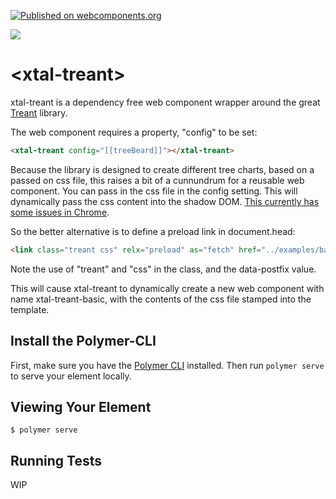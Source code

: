 [![Published on webcomponents.org](https://img.shields.io/badge/webcomponents.org-published-blue.svg)](https://www.webcomponents.org/element/xtal-treant)

<a href="https://nodei.co/npm/xtal-treant/"><img src="https://nodei.co/npm/xtal-treant.png"></a>

# \<xtal-treant\>

<!--
```
<custom-element-demo>
  <template>
  <div>
    <h3>Basic xtal-treant demo</h3>

  <script>
    const config1 = {
      cssPaths: [],
      connectors: {
        type: 'step'
      },
      node: {
        HTMLclass: 'nodeExample1'
      }
    };
    const ceo = {
      text: {
        name: "Mark Hill",
        title: "Chief executive officer",
        contact: "Tel: 01 213 123 134",
      },
      image: "../examples/headshots/2.jpg"
    };

    const cto = {
      parent: ceo,
      text: {
        name: "Joe Linux",
        title: "Chief Technology Officer",
      },
      stackChildren: true,
      image: "../examples/headshots/1.jpg"
    };
    const cbo = {
      parent: ceo,
      stackChildren: true,
      text: {
        name: "Linda May",
        title: "Chief Business Officer",
      },
      image: "../examples/headshots/5.jpg"
    };
    const cdo = {
      parent: ceo,
      text: {
        name: "John Green",
        title: "Chief accounting officer",
        contact: "Tel: 01 213 123 134",
      },
      image: "../examples/headshots/6.jpg"
    };
    const cio = {
      parent: cto,
      text: {
        name: "Ron Blomquist",
        title: "Chief Information Security Officer"
      },
      image: "../examples/headshots/8.jpg"
    };
    const ciso = {
      parent: cto,
      text: {
        name: "Michael Rubin",
        title: "Chief Innovation Officer",
        contact: { val: "we@aregreat.com", href: "mailto:we@aregreat.com" }
      },
      image: "../examples/headshots/9.jpg"
    };
    const cio2 = {
      parent: cdo,
      text: {
        name: "Erica Reel",
        title: "Chief Customer Officer"
      },
      link: {
        href: "http://www.google.com"
      },
      image: "../examples/headshots/10.jpg"
    };
    const ciso2 = {
      parent: cbo,
      text: {
        name: "Alice Lopez",
        title: "Chief Communications Officer"
      },
      image: "../examples/headshots/7.jpg"
    };
    const ciso3 = {
      parent: cbo,
      text: {
        name: "Mary Johnson",
        title: "Chief Brand Officer"
      },
      image: "../examples/headshots/4.jpg"
    };
    const ciso4 = {
      parent: cbo,
      text: {
        name: "Kirk Douglas",
        title: "Chief Business Development Officer"
      },
      image: "../examples/headshots/11.jpg"
    };

    const chart_config1 = [
      config1,
      ceo,
      cto,
      cbo,
      cdo,
      cio,
      ciso,
      cio2,
      ciso2,
      ciso3,
      ciso4
    ];
    </script>

    <style>
      @media (max-width: 30em){
            xtal-json-editor {
              display: none;
            }
            .config{
              display: none;
            }
          }
        </style>
    <xtal-deco>
      <script nomodule>
        ({
          config: chart_config1
        })
      </script>
    </xtal-deco>
    <xtal-treant-basic style="width:100%;transform:scale(0.5)" ></xtal-treant-basic>

    <h4 class="config">Configuration for Basic Example</h4>
    <xtal-json-editor watch="[[basicExample2]]" height="300px"></xtal-json-editor>

    <script src="https://unpkg.com/xtal-decorator@0.0.27/xtal-decorator.iife.js"></script>
    <script async src="https://cdn.jsdelivr.net/npm/xtal-json-editor/build/ES6/xtal-json-editor.js"></script>
    <script  src="https://unpkg.com/xtal-treant@0.0.18/xtal-treant.iife.js"></script>
    <link class="treant css" relx="preload" as="fetch" href="../examples/basic-example/basic-example.css" data-postfix="basic">


  </div>
    </template>
</custom-element-demo>
```
-->

xtal-treant is a dependency free web component wrapper around the great [Treant](http://fperucic.github.io/treant-js/) library.

The web component requires a property, "config" to be set:

```html
<xtal-treant config="[[treeBeard]]"></xtal-treant>
```

Because the library is designed to create different tree charts, based on a passed on css file, this raises a bit of a cunnundrum for a reusable web component.  You can pass in the css file in the config setting.  This will dynamically pass the css content into the shadow DOM.  [This currently has some issues in Chrome](https://github.com/Polymer/polymer/issues/4865).

So the better alternative is to define a preload link in document.head:

```html
<link class="treant css" relx="preload" as="fetch" href="../examples/basic-example/basic-example.css" data-postfix="basic">
```

Note the use of "treant" and "css" in the class, and the data-postfix value.

This will cause xtal-treant to dynamically create a new web component with name xtal-treant-basic, with the contents of the css file stamped into the template.

## Install the Polymer-CLI

First, make sure you have the [Polymer CLI](https://www.npmjs.com/package/polymer-cli) installed. Then run `polymer serve` to serve your element locally.

## Viewing Your Element

```
$ polymer serve
```

## Running Tests

WIP
